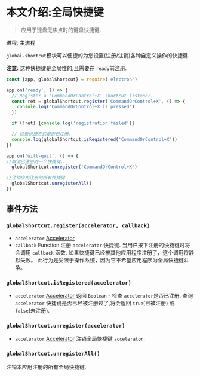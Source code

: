 # 本文介绍:全局快捷键
> 应用于键盘无焦点时的键盘快捷键.

进程: [主进程](../glossary.md#main-process) 

`global-shortcut`模块可以便捷的为您设置(注册/注销)各种自定义操作的快捷键. 

 **注意:** 这种快捷键是全局性的,且需要在 `ready`前注册.
```javascript
const {app, globalShortcut} = require('electron')

app.on('ready', () => {
  // Register a 'CommandOrControl+X' shortcut listener.
  const ret = globalShortcut.register('CommandOrControl+X', () => {
    console.log('CommandOrControl+X is pressed')
  })

  if (!ret) {console.log('registration failed')}

  // 检查快捷方式是否已注册。
  console.log(globalShortcut.isRegistered('CommandOrControl+X'))
})

app.on('will-quit', () => {
//取消已注册的一个快捷键。
  globalShortcut.unregister('CommandOrControl+X')

//注销应用注册的所有快捷键
  globalShortcut.unregisterAll()
})
```

## 事件方法

### `globalShortcut.register(accelerator, callback)`
* `accelerator` [Accelerator](accelerator.md)
* `callback` Function
注册 `accelerator` 快捷键. 当用户按下注册的快捷键时将会调用 `callback` 函数.
如果快捷键已经被其他应用程序注册了，这个调用将静默失败。
此行为是受限于操作系统，因为它不希望应用程序为全局快捷键斗争。

### `globalShortcut.isRegistered(accelerator)`
* `accelerator` [Accelerator](accelerator.md)
返回 `Boolean` -  检查 `accelerator`是否已注册.
查询 `accelerator` 快捷键是否已经被注册过了,将会返回 `true`(已被注册) 或 `false`(未注册).

### `globalShortcut.unregister(accelerator)`
* `accelerator` [Accelerator](accelerator.md)
注销全局快捷键 `accelerator`.

### `globalShortcut.unregisterAll()`
注销本应用注册的所有全局快捷键.